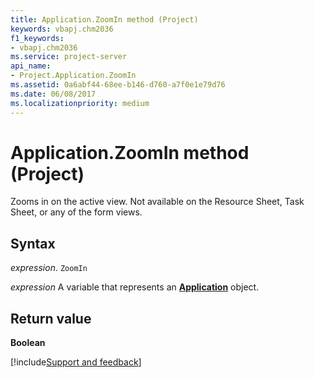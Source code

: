 ```yaml
---
title: Application.ZoomIn method (Project)
keywords: vbapj.chm2036
f1_keywords:
- vbapj.chm2036
ms.service: project-server
api_name:
- Project.Application.ZoomIn
ms.assetid: 0a6abf44-68ee-b146-d760-a7f0e1e79d76
ms.date: 06/08/2017
ms.localizationpriority: medium
---
```



# Application.ZoomIn method (Project)

Zooms in on the active view. Not available on the Resource Sheet, Task Sheet, or any of the form views.


## Syntax

_expression_. `ZoomIn`

_expression_ A variable that represents an **[Application](Project.Application.md)** object.


## Return value

 **Boolean**

[!include[Support and feedback](~/includes/feedback-boilerplate.md)]